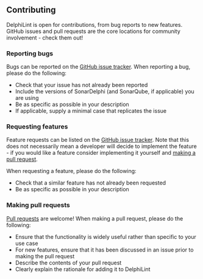 ## Contributing

DelphiLint is open for contributions, from bug reports to new features. GitHub issues and pull requests are the core
locations for community involvement - check them out!

### Reporting bugs

Bugs can be reported on the [GitHub issue tracker](https://github.com/integrated-application-development/delphilint/issues).
When reporting a bug, please do the following:
* Check that your issue has not already been reported
* Include the versions of SonarDelphi (and SonarQube, if applicable) you are using
* Be as specific as possible in your description
* If applicable, supply a minimal case that replicates the issue

### Requesting features

Feature requests can be listed on the
[GitHub issue tracker](https://github.com/integrated-application-development/delphilint/issues).
Note that this does not necessarily mean a developer will decide to implement the feature - if you would like a feature
consider implementing it yourself and [making a pull request](#making-pull-requests).

When requesting a feature, please do the following:
* Check that a similar feature has not already been requested
* Be as specific as possible in your description

### Making pull requests

[Pull requests](https://github.com/integrated-application-development/delphilint/pulls) are welcome!
When making a pull request, please do the following:
* Ensure that the functionality is widely useful rather than specific to your use case
* For new features, ensure that it has been discussed in an issue prior to making the pull request
* Describe the contents of your pull request
* Clearly explain the rationale for adding it to DelphiLint
